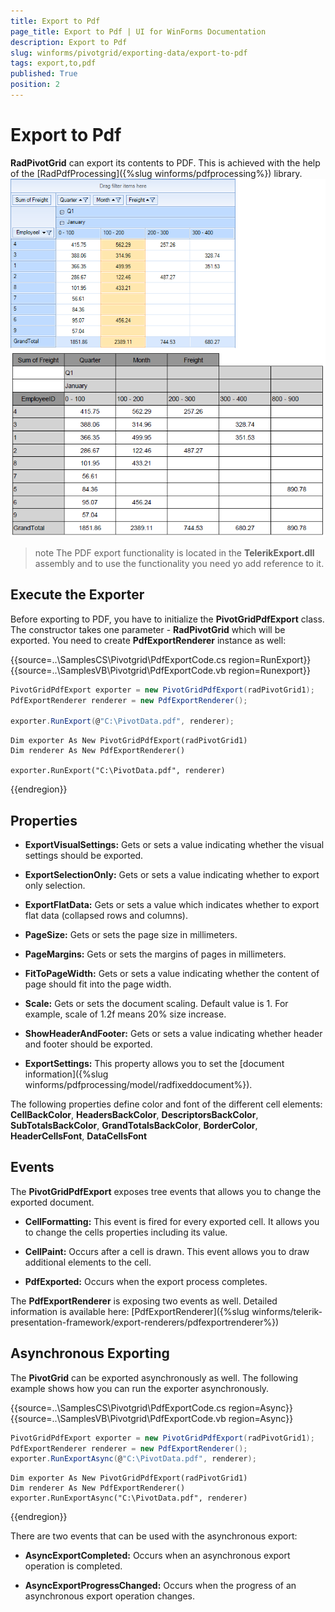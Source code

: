 ```yaml
---
title: Export to Pdf
page_title: Export to Pdf | UI for WinForms Documentation
description: Export to Pdf
slug: winforms/pivotgrid/exporting-data/export-to-pdf
tags: export,to,pdf
published: True
position: 2
---
```


# Export to Pdf

__RadPivotGrid__ can export its contents to PDF. This is achieved with the help of the [RadPdfProcessing]({%slug winforms/pdfprocessing%}) library. <br>![pivotgrid-export-export-to-pdf 001](images/pivotgrid-export-export-to-pdf001.png)

>note The PDF export functionality is located in the __TelerikExport.dll__ assembly and to use the functionality you need yo add reference to it.
>

## Execute the Exporter

Before exporting to PDF, you have to initialize the __PivotGridPdfExport__ class. The constructor takes one parameter - __RadPivotGrid__ which will be exported. You need to create  __PdfExportRenderer__ instance as well:

{{source=..\SamplesCS\Pivotgrid\PdfExportCode.cs region=RunExport}} 
{{source=..\SamplesVB\Pivotgrid\PdfExportCode.vb region=Runexport}} 

````C#
PivotGridPdfExport exporter = new PivotGridPdfExport(radPivotGrid1);
PdfExportRenderer renderer = new PdfExportRenderer();

exporter.RunExport(@"C:\PivotData.pdf", renderer);

````
````VB.NET
Dim exporter As New PivotGridPdfExport(radPivotGrid1)
Dim renderer As New PdfExportRenderer()

exporter.RunExport("C:\PivotData.pdf", renderer)

````

{{endregion}} 

## Properties

* __ExportVisualSettings:__ Gets or sets a value indicating whether the visual settings should be exported.

* __ExportSelectionOnly:__  Gets or sets a value indicating whether to export only selection.

* __ExportFlatData:__ Gets or sets a value which indicates whether to export flat data (collapsed rows and columns).

* __PageSize:__ Gets or sets the page size in millimeters.

* __PageMargins:__  Gets or sets the margins of pages in millimeters.

* __FitToPageWidth:__ Gets or sets a value indicating whether the content of page should fit into the page width.

* __Scale:__ Gets or sets the document scaling. Default value is 1. For example, scale of 1.2f means 20% size increase.

* __ShowHeaderAndFooter:__ Gets or sets a value indicating whether header and footer should be exported.

* __ExportSettings:__ This property allows you to set the [document information]({%slug winforms/pdfprocessing/model/radfixeddocument%}).

The following properties define color and font of the different cell elements: __CellBackColor__, __HeadersBackColor__, __DescriptorsBackColor__, __SubTotalsBackColor__, __GrandTotalsBackColor__, __BorderColor__, __HeaderCellsFont__, __DataCellsFont__

## Events

The __PivotGridPdfExport__ exposes tree events that allows you to change the exported document.

* __CellFormatting:__ This event is fired for every exported cell. It allows you to change the cells properties including its value.

* __CellPaint:__ Occurs after a cell is drawn. This event allows you to draw additional elements to the cell.

* __PdfExported:__ Occurs when the export process completes.

The __PdfExportRenderer__ is exposing two events as well. Detailed information is available here: [PdfExportRenderer]({%slug winforms/telerik-presentation-framework/export-renderers/pdfexportrenderer%})

## Asynchronous Exporting

The __PivotGrid__ can be exported asynchronously as well. The following example shows how you can run the exporter asynchronously.

{{source=..\SamplesCS\Pivotgrid\PdfExportCode.cs region=Async}} 
{{source=..\SamplesVB\Pivotgrid\PdfExportCode.vb region=Async}} 

````C#
PivotGridPdfExport exporter = new PivotGridPdfExport(radPivotGrid1);
PdfExportRenderer renderer = new PdfExportRenderer();
exporter.RunExportAsync(@"C:\PivotData.pdf", renderer);

````
````VB.NET
Dim exporter As New PivotGridPdfExport(radPivotGrid1)
Dim renderer As New PdfExportRenderer()
exporter.RunExportAsync("C:\PivotData.pdf", renderer)

````

{{endregion}}

There are two events that can be used with the asynchronous export:

* __AsyncExportCompleted:__ Occurs when an asynchronous export operation is completed.

* __AsyncExportProgressChanged:__ Occurs when the progress of an asynchronous export operation changes.
